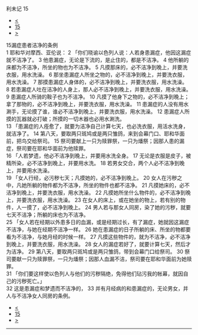 ﻿





 利未记 15




* [<](bible/LEV14.md)
* [15](bible/LEV.md)
* [>](bible/LEV16.md)



 
15漏症患者洁净的条例  
1 耶和华对摩西、亚伦说： 
2 「你们晓谕以色列人说：人若身患漏症，他因这漏症就不洁净了。 
3 他患漏症，无论是下流的，是止住的，都是不洁净。 
4 他所躺的床都为不洁净，所坐的物也为不洁净。 
5 凡摸那床的，必不洁净到晚上，并要洗衣服，用水洗澡。 
6 那坐患漏症人所坐之物的，必不洁净到晚上，并要洗衣服，用水洗澡。 
7 那摸患漏症人身体的，必不洁净到晚上，并要洗衣服，用水洗澡。 
8 若患漏症人吐在洁净的人身上，那人必不洁净到晚上，并要洗衣服，用水洗澡。 
9 患漏症人所骑的鞍子也为不洁净。 
10 凡摸了他身下之物的，必不洁净到晚上；拿了那物的，必不洁净到晚上，并要洗衣服，用水洗澡。 
11 患漏症的人没有用水涮手，无论摸了谁，谁必不洁净到晚上，并要洗衣服，用水洗澡。 
12 患漏症人所摸的瓦器就必打破；所摸的一切木器也必用水涮洗。  
13 「患漏症的人痊愈了，就要为洁净自己计算七天，也必洗衣服，用活水洗身，就洁净了。 
14 第八天，要取两只斑鸠或是两只雏鸽，来到会幕门口、耶和华面前，把鸟交给祭司。 
15 祭司要献上一只为赎罪祭，一只为燔祭；因那人患的漏症，祭司要在耶和华面前为他赎罪。  
16 「人若梦遗，他必不洁净到晚上，并要用水洗全身。 
17 无论是衣服是皮子，被精所染，必不洁净到晚上，并要用水洗。 
18 若男女交合，两个人必不洁净到晚上，并要用水洗澡。  
19 「女人行经，必污秽七天；凡摸她的，必不洁净到晚上。 
20 女人在污秽之中，凡她所躺的物件都为不洁净，所坐的物件也都不洁净。 
21 凡摸她床的，必不洁净到晚上，并要洗衣服，用水洗澡。 
22 凡摸她所坐什么物件的，必不洁净到晚上，并要洗衣服，用水洗澡。 
23 在女人的床上，或在她坐的物上，若有别的物件，人一摸了，必不洁净到晚上。 
24 男人若与那女人同房，染了她的污秽，就要七天不洁净；所躺的床也为不洁净。  
25 「女人若在经期以外患多日的血漏，或是经期过长，有了漏症，她就因这漏症不洁净，与她在经期不洁净一样。 
26 她在患漏症的日子所躺的床、所坐的物都要看为不洁净，与她月经的时候一样。 
27 凡摸这些物件的，就为不洁净，必不洁净到晚上，并要洗衣服，用水洗澡。 
28 女人的漏症若好了，就要计算七天，然后才为洁净。 
29 第八天，要取两只斑鸠或是两只雏鸽，带到会幕门口给祭司。 
30 祭司要献一只为赎罪祭，一只为燔祭；因那人血漏不洁，祭司要在耶和华面前为她赎罪。  
31 「你们要这样使以色列人与他们的污秽隔绝，免得他们玷污我的帐幕，就因自己的污秽死亡。」  
32 这是患漏症和梦遗而不洁净的， 
33 并有月经病的和患漏症的，无论男女，并人与不洁净女人同房的条例。 
* [<](bible/LEV14.md)
* [15](bible/LEV.md)
* [>](bible/LEV16.md)





---









